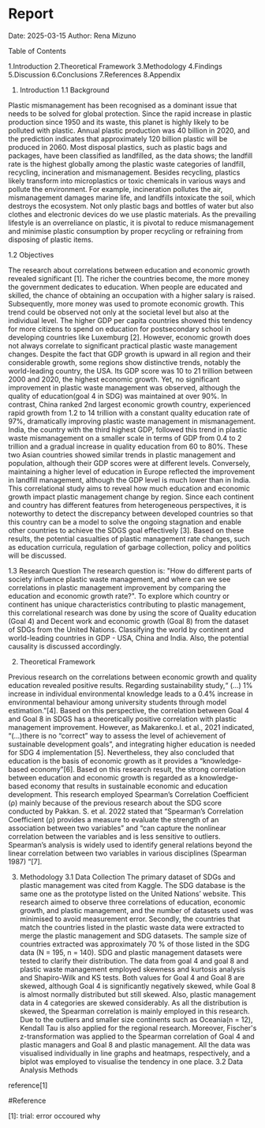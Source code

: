 # Report
Date: 2025-03-15
Author: Rena Mizuno 

Table of Contents

1.Introduction
2.Theoretical Framework
3.Methodology
4.Findings
5.Discussion
6.Conclusions
7.References
8.Appendix


1. Introduction
1.1 Background

Plastic mismanagement has been recognised as a dominant issue that needs to be solved for global protection. Since the rapid increase in plastic production since 1950 and its waste, this planet is highly likely to be polluted with plastic. Annual plastic production was 40 billion in 2020, and the prediction indicates that approximately 120 billion plastic will be produced in 2060. Most disposal plastics, such as plastic bags and packages, have been classified as landfilled, as the data shows; the landfill rate is the highest globally among the plastic waste categories of landfill, recycling, incineration and mismanagement. Besides recycling, plastics likely transform into microplastics or toxic chemicals in various ways and pollute the environment. For example, incineration pollutes the air, mismanagement damages marine life, and landfills intoxicate the soil, which destroys the ecosystem. 
 Not only plastic bags and bottles of water but also clothes and electronic devices do we use plastic materials. As the prevailing lifestyle is an overreliance on plastic, it is pivotal to reduce mismanagement and minimise plastic consumption by proper recycling or refraining from disposing of plastic items. 

1.2 Objectives

The research about correlations between education and economic growth revealed significant [1]. The richer the countries become, the more money the government dedicates to education. When people are educated and skilled, the chance of obtaining an occupation with a higher salary is raised. Subsequently, more money was used to promote economic growth.  This trend could be observed not only at the societal level but also at the individual level. The higher GDP per capita countries showed this tendency for more citizens to spend on education for postsecondary school in developing countries like Luxemburg [2].
 However, economic growth does not always correlate to significant practical plastic waste management changes. Despite the fact that GDP growth is upward in all region and their considerable growth,  some regions show distinctive trends, notably the world-leading country, the USA. Its GDP score was 10 to 21 trillion between 2000 and 2020, the highest economic growth. Yet, no significant improvement in plastic waste management was observed, although the quality of education(goal 4 in SDG) was maintained at over 90%. In contrast, China ranked 2nd largest economic growth country, experienced rapid growth from 1.2 to 14 trillion with a constant quality education rate of 97%, dramatically improving plastic waste management in mismanagement. India, the country with the third highest GDP, followed this trend in plastic waste mismanagement on a smaller scale in terms of GDP from 0.4 to 2 trillion and a gradual increase in quality education from 60 to 80%. These two Asian countries showed similar trends in plastic management and population, although their GDP scores were at different levels. Conversely, maintaining a higher level of education in Europe reflected the improvement in landfill management, although the GDP level is much lower than in India.
This correlational study aims to reveal how much education and economic growth impact plastic management change by region.  Since each continent and country has different features from heterogeneous perspectives, it is noteworthy to detect the discrepancy between developed countries so that this country can be a model to solve the ongoing stagnation and enable other countries to achieve the SDGS goal effectively [3]. Based on these results, the potential casualties of plastic management rate changes, such as education curricula, regulation of garbage collection, policy and politics will be discussed.


1.3 Research Question
The research question is: "How do different parts of society influence plastic waste management, and where can we see correlations in plastic management improvement by comparing the education and economic growth rate?". To explore which country or continent has unique characteristics contributing to plastic management, this correlational research was done by using the score of Quality education (Goal 4) and Decent work and economic growth (Goal 8) from the dataset of SDGs from the United Nations. Classifying the world by continent and world-leading countries in GDP - USA, China and India. Also, the potential causality is discussed accordingly. 


2. Theoretical Framework

Previous research on the correlations between economic growth and quality education revealed positive results. Regarding sustainability study,“ (...) 1% increase in individual environmental knowledge leads to a 0.4% increase in environmental behaviour among university students through model estimation.”[4].  Based on this perspective, the correlation between Goal 4 and Goal 8 in SDGS has a theoretically positive correlation with plastic management improvement. However, as Makarenko.I. et al., 2021 indicated, “(...)there is no “correct” way to assess the level of achievement of sustainable development goals”, and integrating higher education is needed for SDG 4 implementation [5]. Nevertheless, they also concluded that education is the basis of economic growth as it provides a “knowledge-based economy”[6]. Based on this research result, the strong correlation between education and economic growth is regarded as a knowledge-based economy that results in sustainable economic and education development.
 This research employed Spearman’s Correlation Coefficient (ρ)  mainly because of the previous research about the SDG score conducted by Pakkan. S. et al. 2022 stated that “Spearman’s Correlation Coefficient (ρ) provides a measure to evaluate the strength of an association between two variables” and “can capture the nonlinear correlation between the variables and is less sensitive to outliers. Spearman’s analysis is widely used to identify general relations beyond the linear correlation between two variables in various disciplines (Spearman 1987) ”[7].


3. Methodology
3.1 Data Collection
The primary dataset of SDGs and plastic management was cited from Kaggle. The SDG database is the same one as the prototype listed on the United Nations’ website. 
This research aimed to observe three correlations of education, economic growth, and plastic management, and the number of datasets used was minimised to avoid measurement error. Secondly, the countries that match the countries listed in the plastic waste data were extracted to merge the plastic management and SDG datasets. The sample size of countries extracted was approximately 70 % of those listed in the SDG data (N = 195, n = 140).
SDG and plastic management datasets were tested to clarify their distribution. The data from goal 4 and goal 8 and plastic waste management employed skewness and kurtosis analysis and Shapiro-Wilk and KS tests. Both values for Goal 4 and Goal 8 are skewed, although Goal 4 is significantly negatively skewed, while Goal 8 is almost normally distributed but still skewed. Also, plastic management data in 4 categories are skewed considerably. As all the distribution is skewed, the Spearman correlation is mainly employed in this research. Due to the outliers and smaller size continents such as Oceania(n = 12),  Kendall Tau is also applied for the regional research. Moreover,  Fischer's z-transformation was applied to the Spearman correlation of Goal 4 and plastic managers and Goal 8 and plastic management. All the data was visualised individually in line graphs and heatmaps, respectively, and a biplot was employed to visualise the tendency in one place.
3.2 Data Analysis Methods


reference[1]

#Reference

[1]: trial: error occoured why

